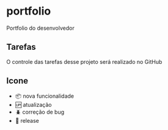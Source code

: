 # portfolio
Portfolio do desenvolvedor

## Tarefas

O controle das tarefas desse projeto será realizado no GitHub

## Icone

- :package: nova funcionalidade
- :up: atualização
- :beetle: correção de bug
- :checkered_flag: release